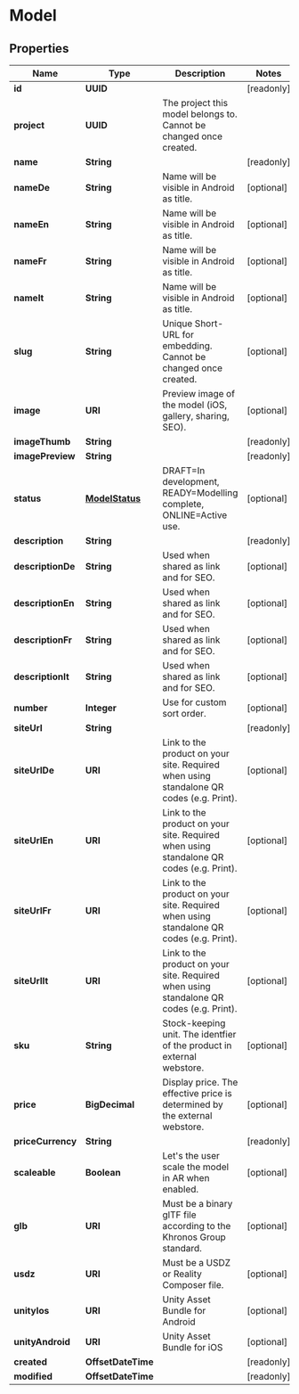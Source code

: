 

# Model


## Properties

Name | Type | Description | Notes
------------ | ------------- | ------------- | -------------
**id** | **UUID** |  |  [readonly]
**project** | **UUID** | The project this model belongs to. Cannot be changed once created. | 
**name** | **String** |  |  [readonly]
**nameDe** | **String** | Name will be visible in Android as title. |  [optional]
**nameEn** | **String** | Name will be visible in Android as title. |  [optional]
**nameFr** | **String** | Name will be visible in Android as title. |  [optional]
**nameIt** | **String** | Name will be visible in Android as title. |  [optional]
**slug** | **String** | Unique Short-URL for embedding. Cannot be changed once created. |  [optional]
**image** | **URI** | Preview image of the model (iOS, gallery, sharing, SEO). |  [optional]
**imageThumb** | **String** |  |  [readonly]
**imagePreview** | **String** |  |  [readonly]
**status** | [**ModelStatus**](ModelStatus.md) | DRAFT&#x3D;In development, READY&#x3D;Modelling complete, ONLINE&#x3D;Active use. |  [optional]
**description** | **String** |  |  [readonly]
**descriptionDe** | **String** | Used when shared as link and for SEO. |  [optional]
**descriptionEn** | **String** | Used when shared as link and for SEO. |  [optional]
**descriptionFr** | **String** | Used when shared as link and for SEO. |  [optional]
**descriptionIt** | **String** | Used when shared as link and for SEO. |  [optional]
**number** | **Integer** | Use for custom sort order. |  [optional]
**siteUrl** | **String** |  |  [readonly]
**siteUrlDe** | **URI** | Link to the product on your site. Required when using standalone QR codes (e.g. Print). |  [optional]
**siteUrlEn** | **URI** | Link to the product on your site. Required when using standalone QR codes (e.g. Print). |  [optional]
**siteUrlFr** | **URI** | Link to the product on your site. Required when using standalone QR codes (e.g. Print). |  [optional]
**siteUrlIt** | **URI** | Link to the product on your site. Required when using standalone QR codes (e.g. Print). |  [optional]
**sku** | **String** | Stock-keeping unit. The identfier of the product in external webstore. |  [optional]
**price** | **BigDecimal** | Display price. The effective price is determined by the external webstore. |  [optional]
**priceCurrency** | **String** |  |  [readonly]
**scaleable** | **Boolean** | Let&#39;s the user scale the model in AR when enabled. |  [optional]
**glb** | **URI** | Must be a binary glTF file according to the Khronos Group standard. |  [optional]
**usdz** | **URI** | Must be a USDZ or Reality Composer file. |  [optional]
**unityIos** | **URI** | Unity Asset Bundle for Android |  [optional]
**unityAndroid** | **URI** | Unity Asset Bundle for iOS |  [optional]
**created** | **OffsetDateTime** |  |  [readonly]
**modified** | **OffsetDateTime** |  |  [readonly]



